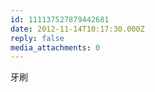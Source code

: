 ```yaml
---
id: 111137527879442681
date: 2012-11-14T10:17:30.000Z
reply: false
media_attachments: 0
---
```


牙刷

